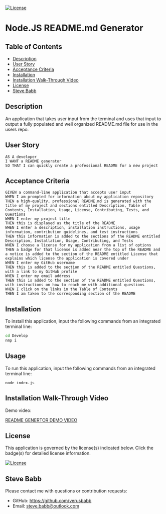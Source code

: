 [![License](https://img.shields.io/badge/License-Apache%202.0-blue.svg)](https://opensource.org/licenses/Apache-2.0)
    
# Node.JS README.md Generator

## Table of Contents
- [Description](#Description)
- [User Story](#User-Story)
- [Acceptance Criteria](#Acceptance-Criteria)
- [Installation](#Installation)
- [Installation Walk-Through Video](#Installation-Walk-Through-Video)
- [License](#License)
- [Steve Babb](#Steve-Babb)

## Description

An application that takes user input from the terminal and uses that input to output a fully populated and well organized README.md file for use in the users repo.  

## User Story
```
AS A developer
I WANT a README generator
SO THAT I can quickly create a professional README for a new project
```

## Acceptance Criteria
```
GIVEN a command-line application that accepts user input
WHEN I am prompted for information about my application repository
THEN a high-quality, professional README.md is generated with the title of my project and sections entitled Description, Table of Contents, Installation, Usage, License, Contributing, Tests, and Questions
WHEN I enter my project title
THEN this is displayed as the title of the README
WHEN I enter a description, installation instructions, usage information, contribution guidelines, and test instructions
THEN this information is added to the sections of the README entitled Description, Installation, Usage, Contributing, and Tests
WHEN I choose a license for my application from a list of options
THEN a badge for that license is added near the top of the README and a notice is added to the section of the README entitled License that explains which license the application is covered under
WHEN I enter my GitHub username
THEN this is added to the section of the README entitled Questions, with a link to my GitHub profile
WHEN I enter my email address
THEN this is added to the section of the README entitled Questions, with instructions on how to reach me with additional questions
WHEN I click on the links in the Table of Contents
THEN I am taken to the corresponding section of the README
```

## Installation

To install this application, input the following commands from an integrated terminal line:
```bash
cd Develop
nmp i
```

## Usage
To run this application, input the following commands from an integrated terminal line:
```
node index.js
```

## Installation Walk-Through Video

Demo video:

[README GENERTOR DEMO VIDEO](https://drive.google.com/file/d/1Zn8zUnmD5PEl0k-_XZJEMLMe18lvOe0f/view)

## License

This application is governed by the license(s) indicated below.  Click the badge(s) for detailed license information.

[![License](https://img.shields.io/badge/License-Apache%202.0-blue.svg)](https://opensource.org/licenses/Apache-2.0)

## Steve Babb

Please contact me with questions or contribution requests:
- GitHub: https://github.com/verusbabb
- Email: steve.babb@outlook.com

